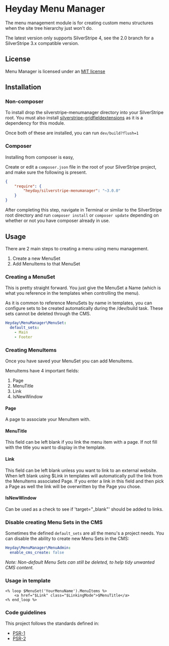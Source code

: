 # Heyday Menu Manager

The menu management module is for creating custom menu structures when the site tree hierarchy just won't do.

The latest version only supports SilverStripe 4, see the 2.0 branch for a SilverStripe 3.x compatible version.

## License

Menu Manager is licensed under an [MIT license](http://heyday.mit-license.org/)

## Installation

### Non-composer

To install drop the silverstripe-menumanager directory into your SilverStripe root. You must also install [silverstripe-gridfieldextensions](https://github.com/ajshort/silverstripe-gridfieldextensions) as it is a dependency for this module.

Once both of these are installed, you can run `dev/build?flush=1`

### Composer

Installing from composer is easy, 

Create or edit a `composer.json` file in the root of your SilverStripe project, and make sure the following is present.

```json
{
    "require": {
        "heyday/silverstripe-menumanager": "~3.0.0"
    }
}
```

After completing this step, navigate in Terminal or similar to the SilverStripe root directory and run `composer install` or `composer update` depending on whether or not you have composer already in use.

## Usage
There are 2 main steps to creating a menu using menu management.

1. Create a new MenuSet
2. Add MenuItems to that MenuSet

### Creating a MenuSet

This is pretty straight forward. You just give the MenuSet a Name (which is what you reference in the templates when controlling the menu).

As it is common to reference MenuSets by name in templates, you can configure sets to be created automatically during the /dev/build task. These sets cannot be deleted through the CMS.

```yaml
Heyday\MenuManager\MenuSet:
  default_sets:
    - Main
    - Footer
```


### Creating MenuItems

Once you have saved your MenuSet you can add MenuItems.

MenuItems have 4 important fields:

1. Page
2. MenuTitle
3. Link
4. IsNewWindow

#### Page
A page to associate your MenuItem with.

#### MenuTitle
This field can be left blank if you link the menu item with a page. If not fill with the title you want to display in the template.

#### Link
This field can be left blank unless you want to link to an external website.
When left blank using $Link in templates will automatically pull the link from
the MenuItems associated Page.
If you enter a link in this field and then pick a Page as well the link will
be overwritten by the Page you chose.

#### IsNewWindow
Can be used as a check to see if 'target="_blank"' should be added to links.

### Disable creating Menu Sets in the CMS

Sometimes the defined `default_sets` are all the menu's a project needs. You can disable the ability to create new Menu Sets in the CMS:

```yml
Heyday\MenuManager\MenuAdmin:
  enable_cms_create: false
```

_Note: Non-default Menu Sets can still be deleted, to help tidy unwanted CMS content._

### Usage in template

	<% loop $MenuSet('YourMenuName').MenuItems %>
		<a href="$Link" class="$LinkingMode">$MenuTitle</a>
	<% end_loop %>


### Code guidelines

This project follows the standards defined in:

* [PSR-1](http://www.php-fig.org/psr/psr-1/)
* [PSR-2](http://www.php-fig.org/psr/psr-2/)



